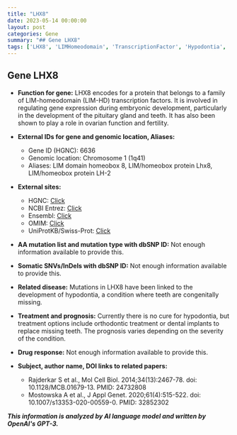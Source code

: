 ```yaml
---
title: "LHX8"
date: 2023-05-14 00:00:00
layout: post
categories: Gene
summary: "## Gene LHX8"
tags: ['LHX8', 'LIMHomeodomain', 'TranscriptionFactor', 'Hypodontia', 'Development', 'OrthodonticTreatment', 'DentalImplants', 'Prognosis']
---
```


## Gene LHX8
- **Function for gene:** LHX8 encodes for a protein that belongs to a family of LIM-homeodomain (LIM-HD) transcription factors. It is involved in regulating gene expression during embryonic development, particularly in the development of the pituitary gland and teeth. It has also been shown to play a role in ovarian function and fertility. 

- **External IDs for gene and genomic location, Aliases:**
    - Gene ID (HGNC): 6636
    - Genomic location: Chromosome 1 (1q41)
    - Aliases: LIM domain homeobox 8, LIM/homeobox protein Lhx8, LIM/homeobox protein LH-2
    
- **External sites:**
    - HGNC: [Click](https://www.genenames.org/data/gene-symbol-report/#!/hgnc_id/HGNC:6636)
    - NCBI Entrez: [Click](https://www.ncbi.nlm.nih.gov/gene/4068)
    - Ensembl: [Click](https://www.ensembl.org/Homo_sapiens/Gene/Summary?db=core;g=ENSG00000116723;r=1:219085599-219093976)
    - OMIM: [Click](https://www.omim.org/entry/602894)
    - UniProtKB/Swiss-Prot: [Click](https://www.uniprot.org/uniprot/Q9NRM6)
    
- **AA mutation list and mutation type with dbSNP ID:** Not enough information available to provide this. 

- **Somatic SNVs/InDels with dbSNP ID:** Not enough information available to provide this. 

- **Related disease:** Mutations in LHX8 have been linked to the development of hypodontia, a condition where teeth are congenitally missing. 

- **Treatment and prognosis:** Currently there is no cure for hypodontia, but treatment options include orthodontic treatment or dental implants to replace missing teeth. The prognosis varies depending on the severity of the condition. 

- **Drug response:** Not enough information available to provide this. 

- **Subject, author name, DOI links to related papers:**
    - Rajderkar S et al., Mol Cell Biol. 2014;34(13):2467-78. doi: 10.1128/MCB.01679-13. PMID: 24732808
    - Mostowska A et al., J Appl Genet. 2020;61(4):515-522. doi: 10.1007/s13353-020-00559-0. PMID: 32852302

**_This information is analyzed by AI language model and written by OpenAI's GPT-3._**